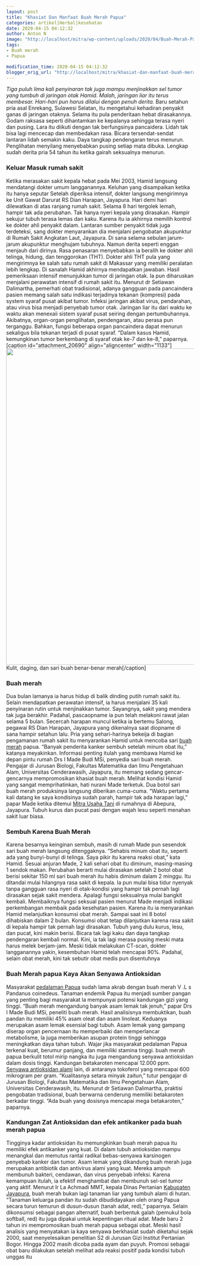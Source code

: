 ```yaml
---
layout: post
title: "Khasiat Dan Manfaat Buah Merah Papua"
categories: artikel|Herbal|kesehatan
date: 2020-04-15 04:12:32
author: Anton N
image: "http://localhost/mitra/wp-content/uploads/2020/04/Buah-Merah-Papua1.jpg"
tags:
- Buah merah
- Papua

modification_time: 2020-04-15 04:12:32
blogger_orig_url: "http://localhost/mitra/khasiat-dan-manfaat-buah-merah-papua.html"
---
```


<em>Tiga puluh lima kali penyinaran tak juga mampu menjinakkan sel tumor yang tumbuh di jaringan otak Hamid. Malah, jaringan liar itu terus membesar. Hari-hari pun harus dilalui dengan penuh derita.</em>
Baru setahun pria asal Enrekang, Sulawesi Selatan, itu mengetahui kehadiran penyakit ganas di jaringan otaknya. Selama itu pula penderitaan hebat dirasakannya. Godam raksasa seperti dihantamkan ke kepalanya sehingga terasa nyeri dan pusing. Lara itu diikuti dengan tak berfungsinya pancaidera.
Lidah tak bisa lagi mencecap dan membedakan rasa. Bicara tersendat-sendat lantaran lidah semakin kaku. Daya tangkap pendengaran terus menurun. Penglihatan menyilang menyebabkan pusing setiap mata dibuka. Lengkap sudah derita pria 54 tahun itu ketika gairah seksualnya menurun.
<h3>Keluar Masuk rumah sakit</h3>
Ketika merasakan sakit kepala hebat pada Mei 2003, Hamid langsung mendatangi dokter umum langganannya. Keluhan yang disampaikan ketika itu hanya seputar Setelah diperiksa intensif, dokter langsung mengirimnya ke Unit Gawat Darurat RS Dian Harapan, Jayapura.
Hari demi hari dilewatkan di atas ranjang rumah sakit. Selama 8 hari tergolek lemah, hampir tak ada perubahan. Tak hanya nyeri kepala yang dirasakan. Hampir sekujur tubuh terasa lemas dan kaku.
Karena itu ia akhirnya memilih kontrol ke dokter ahli penyakit dalam. Lantaran sumber penyakit tidak juga terdeteksi, sang dokter menyarankan dia menjalani pengobatan akupunktur di Rumah Sakit Angkatan Laut, Jayapura.
Di sana selama sebulan jarum-jarum akupunktur menghujam tubuhnya. Namun derita seperti enggan menjauh dari dirinya. Rasa penasaran menyebabkan ia beralih ke dokter ahli telinga, hidung, dan tenggorokan (THT).
Dokter ahli THT pula yang mengirimnya ke salah satu rumah sakit di Makassar yang memiliki peralatan lebih lengkap.
Di sanalah Hamid akhirnya mendapatkan jawaban. Hasil pemeriksaan intensif menunjukkan tumor di jaringan otak. Ia pun diharuskan menjalani perawatan intensif di rumah sakit itu.
Menurut dr Setiawan Dalimartha, pemerhati obat tradisional, adanya gangguan pada pancaindera pasien memang salah satu indikasi terjadinya tekanan (kompresi) pada system syaraf pusat akibat tumor. Infeksi jaringan akibat virus, pendarahan, atau virus bisa menjadi penyebab tumor otak.
Jaringan liar itu dari waktu ke waktu akan menexaii sistem syaraf pusat seiring dengan pertumbuhannya. Akibatnya, organ-organ penglihatan, pendengaran, atau perasa pun terganggu.
Bahkan, fungsi beberapa organ pancaindera dapat menurun sekaligus bila tekanan terjadi di pusat syaraf. “Dalam kasus Hamid, kemungkinan tumor berkembang di syaraf otak ke-7 dan ke-8,” paparnya.
[caption id="attachment_20690" align="aligncenter" width="1133"]<a href="http://127.0.0.1/mitra/wp-content/uploads/2020/04/Buah-Merah-Papua.jpg"><img class="wp-image-20690 size-full" src="http://127.0.0.1/mitra/wp-content/uploads/2020/04/Buah-Merah-Papua.jpg" alt="" width="1133" height="850" /></a> Kulit, daging, dan sari buah benar-benar merah[/caption]
<h3>Buah merah</h3>
Dua bulan lamanya ia harus hidup di balik dinding putih rumah sakit itu. Selain mendapatkan perawatan intensif, ia harus menjalani 35 kali penyinaran rutin untuk menjinakkan tumor. Sayangnya, sakit yang mendera tak juga berakhir. Padahal, pascaopname ia pun telah melakoni rawat jalan selama 5 bulan.
Secercah harapan muncul ketika ia bertemu Salong, pegawai RS Dian Harapan, Jayapura yang dikenalnya saat diopname di sana hampir setahun lalu.
Pria yang sehari-harinya bekeija di bagian pengamanan rumah sakit itu menyarankan Hamid untuk mencoba sari <a class="wpil_keyword_link " title="buah merah" href="http://127.0.0.1/mitra/topik/buah-merah" data-wpil-keyword-link="linked">buah merah</a> papua. “Banyak penderita kanker sembuh setelah minum obat itu,” katanya meyakinkan.
Informasi penting itulah yang membawa Hamid ke depan pintu rumah Drs I Made Budi MSi, penyedia sari buah merah. Pengajar di Jurusan Biologi, Fakultas Matematika dan Ilmu Pengetahuan Alam, Universitas Cenderawasih, Jayapura, itu memang sedang gencar-gencarnya mempromosikan khasiat buah merah.
Melihat kondisi Hamid yang sangat memprihatinkan, hati nurani Made terketuk. Dua botol sari buah merah produksinya langsung diberikan cuma-cuma. “Waktu pertama kali datang ke saya kondisinya sudah parah, hampir tak ada harapan lagi,” papar Made ketika ditemui <a href="http://127.0.0.1/mitra">Mitra Usaha Tani</a> di rumahnya di Abepura, Jayapura. Tubuh kurus dan pucat pasi dengan wajah lesu seperti menahan sakit luar biasa.
<h3>Sembuh Karena Buah Merah</h3>
Karena besarnya keinginan sembuh, masih di rumah Made pun sesendok sari buah merah langsung ditenggaknya. “Sehabis minum obat itu, seperti ada yang bunyi-bunyi di telinga.
Saya pikir itu karena reaksi obat,” kata Hamid. Sesuai anjuran Made, 2 kali sehari obat itu diminum, masing-masing 1 sendok makan.
Perubahan berarti mulai dirasakan setelah 2 botol obat berisi sekitar 150 ml sari buah merah itu habis diminum dalam 2 minggu. Itu ditandai mulai hilangnya rasa sakit di kepala.
Ia pun mulai bisa tidur nyenyak tanpa gangguan rasa nyeri di otak-kondisi yang hampir tak pernah lagi dirasakan sejak sakit mendera. Apalagi fungsi seksualnya mulai bangkit kembali.
Membaiknya fungsi seksual pasien menurut Made menjadi indikasi perkembangan membaik pada kesehatan pasien. Karena itu ia menyarankan Hamid melanjutkan konsumsi obat merah. Sampai saat ini 8 botol dihabiskan dalam 2 bulan.
Konsumsi obat tetap dilanjutkan karena rasa sakit di kepala hampir tak pernah lagi dirasakan. Tubuh yang dulu kurus, lesu, dan pucat, kini makin berisi. Bicara tak lagi kaku dan daya tangkap pendengaran kembali normal.
Kini, ia tak lagi merasa pusing meski mata harus melek berjam-jam. Meski tidak melakukan CT-scan, dokter langganannya yakin, kesembuhan Hamid telah mencapai 90%. Padahal, selain obat merah, kini tak sebutir obat medis pun disentuhnya
<h3>Buah Merah papua Kaya Akan Senyawa Antioksidan</h3>
Masyarakat <a href="http://127.0.0.1/mitra/pemasaran-terkendala-harga-vanili.html">pedalaman Papua</a> sudah lama akrab dengan buah merah V .L s Pandanus coinedeus. Tanaman endemik Papua itu menjadi sumber pangan yang penting bagi masyarakat
la mempunyai potensi kandungan gizi yang tinggi. “Buah merah mengandung banyak asam lemak tak jenuh,” papar Drs I Made Budi MSi, peneliti buah merah.
Hasil analisisnya membuktikan, buah pandan itu memiliki 45% asam oleat dan asam linoleat. Keduanya merupakan asam lemak esensial bagi tubuh.
Asam lemak yang gampang diserap organ pencernaan itu memperbaiki dan memperlancar metabolisme, la juga memberikan asupan protein tinggi sehingga meningkatkan daya tahan tubuh.
Wajar jika masyarakat pedalaman Papua terkenal kuat, berumur panjang, dan memiliki stamina tinggi.
buah merah papua berkulit totol mirip nangka itu juga mengandung senyawa antioksidan dalam dosis tinggi.
Kandungan betakaroten mencapai 12.000 ppm. <a href="https://www.anton-nb.com/antioksidan-kunci-agar-selalu-awet.html">Senyawa antioksidan alami</a> lain, di antaranya tokoferol yang mencapai 600 mikrogram per gram. “Kualitasnya setara minyak zaitun,” tutur pengajar di Jurusan Biologi, Fakultas Matematika dan Ilmu Pengetahuan Alam, Universitas Cenderawasih, itu.
Menurut dr Setiawan Dalimartha, praktisi pengobatan tradisional, buah berwarna cenderung memiliki betakaroten berkadar tinggi. “Ada buah yang dosisnya mencapai mega betakaroten,” paparnya.
<h3>Kandungan Zat Antioksidan dan efek antikanker pada buah merah papua</h3>
Tingginya kadar antioksidan itu memungkinkan buah merah papua itu memiliki efek antikanker yang kuat. Di dalam tubuh antioksidan mampu menangkal dan memutus rantai radikal bebas-senyawa karsinogen penyebab kanker dan tumor.
Asam lemak yang dikandung buah merah juga merupakan antibiotik dan antivirus alami yang kuat. Mereka ampuh membunuh bakteri, cendawan, dan virus penyebab infeksi. Karena kemampuan itulah, ia efektif menghambat dan membunuh sel-sel tumor yang aktif.
Menurut Ir La Achmadi MMT, kepala Dinas Pertanian <a href="http://127.0.0.1/mitra/topik/papua">Kabupaten Jayapura</a>, buah merah bukan lagi tanaman liar yang tumbuh alami di hutan. “Tanaman keluarga pandan itu sudah dibudidayakan oleh orang Papua secara turun temurun di dusun-dusun (tanah adat, red),” paparnya. Selain dikonsumsi sebagai pangan alternatif, buah berbentuk galah (pemukul bola softball, red) itu juga dipakai untuk kepentingan ritual adat.
Made baru 2 tahun ini mempromosikan buah merah papua sebagai obat. Meski hasil analisis yang menyatakan ia kaya senyawa berkhasiat sudah diketahui sejak 2000, saat menyelesaikan penelitian S2 di Jurusan Gizi Institut Pertanian Bogor.
Hingga 2002 masih dicoba pada ayam dan puyuh. Promosi sebagai obat baru dilakukan setelah melihat ada reaksi positif pada kondisi tubuh unggas itu
